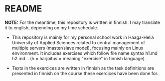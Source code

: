 README
==============

**NOTE:** For the meantime, this repository is written in finnish. I may translate it to english, depending on my time schedule.

- This repository is mainly for my personal school work in Haaga-Helia University of Applied Sciences related to central management of multiple servers (master/slave model), focusing mainly on Linux environment. It includes exercises which follow file name syntax h1.md h2.md .. (h = harjoitus = meaning "exercise" in finnish language).

- Texts in the exercices are written in finnish as the task definitions are presented in finnish on the course these exercices have been done for.
